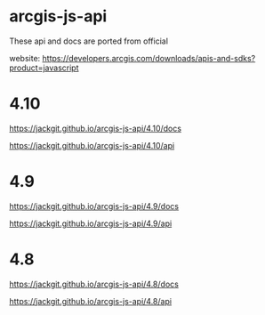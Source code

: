 # arcgis-js-api

These api and docs are ported from official 

website: https://developers.arcgis.com/downloads/apis-and-sdks?product=javascript

# 4.10

https://jackgit.github.io/arcgis-js-api/4.10/docs

https://jackgit.github.io/arcgis-js-api/4.10/api

# 4.9

https://jackgit.github.io/arcgis-js-api/4.9/docs

https://jackgit.github.io/arcgis-js-api/4.9/api

# 4.8

https://jackgit.github.io/arcgis-js-api/4.8/docs

https://jackgit.github.io/arcgis-js-api/4.8/api
